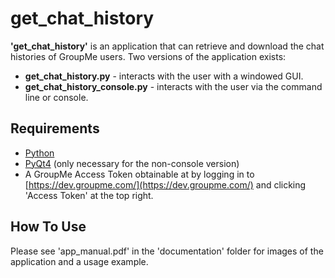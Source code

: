 get_chat_history
=======
**'get_chat_history'** is an application that can retrieve and download the chat histories of GroupMe users. Two versions of the application exists:
* **get_chat_history.py** - interacts with the user with a windowed GUI.
* **get_chat_history_console.py** - interacts with the user via the command line or console.

Requirements
-------
* [Python](https://www.python.org/)
* [PyQt4](https://www.riverbankcomputing.com/software/pyqt/download) (only necessary for the non-console version)
* A GroupMe Access Token obtainable at by logging in to [https://dev.groupme.com/](https://dev.groupme.com/) and clicking 'Access Token' at the top right.

How To Use
-------
Please see 'app_manual.pdf' in the 'documentation' folder for images of the application and a usage example.
